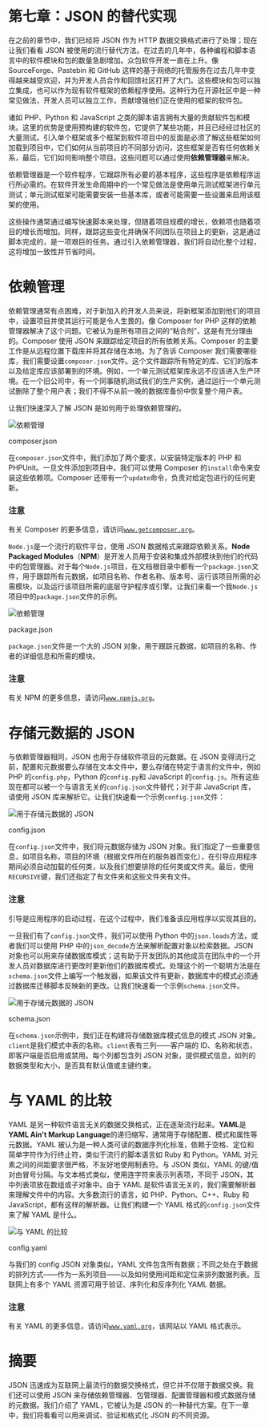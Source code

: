 # 第七章：JSON 的替代实现

在之前的章节中，我们已经将 JSON 作为 HTTP 数据交换格式进行了处理；现在让我们看看 JSON 被使用的流行替代方法。在过去的几年中，各种编程和脚本语言中的软件模块和包的数量急剧增加。众包软件开发一直在上升。像 SourceForge、Pastebin 和 GitHub 这样的基于网络的托管服务在过去几年中变得越来越受欢迎，并为开发人员合作和回馈社区打开了大门。这些模块和包可以独立集成，也可以作为现有软件框架的依赖程序使用。这种行为在开源社区中是一种常见做法，开发人员可以独立工作，贡献增强他们正在使用的框架的软件包。

诸如 PHP、Python 和 JavaScript 之类的脚本语言拥有大量的贡献软件包和模块。这里的优势是使用预构建的软件包，它提供了某些功能，并且已经经过社区的大量测试。引入单个框架或多个框架到软件项目中的反面是必须了解这些框架如何加载到项目中，它们如何从当前项目的不同部分访问，这些框架是否有任何依赖关系，最后，它们如何影响整个项目。这些问题可以通过使用**依赖管理器**来解决。

依赖管理器是一个软件程序，它跟踪所有必要的基本程序，这些程序是依赖程序运行所必需的。在软件开发生命周期中的一个常见做法是使用单元测试框架进行单元测试；单元测试框架可能需要安装一些基本库，或者可能需要一些设置来启用该框架的使用。

这些操作通常通过编写快速脚本来处理，但随着项目规模的增长，依赖项也随着项目的增长而增加。同样，跟踪这些变化并确保不同团队在项目上的更新，这是通过脚本完成的，是一项艰巨的任务。通过引入依赖管理器，我们将自动化整个过程，这将增加一致性并节省时间。

# 依赖管理

依赖管理通常有点困难，对于新加入的开发人员来说，将新框架添加到他们的项目中，设置项目并使其运行可能是令人生畏的。像 Composer for PHP 这样的依赖管理器解决了这个问题。它被认为是所有项目之间的“粘合剂”，这是有充分理由的。Composer 使用 JSON 来跟踪给定项目的所有依赖关系。Composer 的主要工作是从远程位置下载库并将其存储在本地。为了告诉 Composer 我们需要哪些库，我们需要设置`composer.json`文件。这个文件跟踪所有特定的库、它们的版本以及给定库应该部署到的环境。例如，一个单元测试框架库永远不应该进入生产环境。在一个旧公司中，有一个同事随机测试我们的生产实例，通过运行一个单元测试删除了整个用户表；我们不得不从前一晚的数据库备份中恢复整个用户表。

让我们快速深入了解 JSON 是如何用于处理依赖管理的。

![依赖管理](img/6034OS_07_01.jpg)

composer.json

在`composer.json`文件中，我们添加了两个要求，以安装特定版本的 PHP 和 PHPUnit。一旦文件添加到项目中，我们可以使用 Composer 的`install`命令来安装这些依赖项。Composer 还带有一个`update`命令，负责对给定包进行的任何更新。

### 注意

有关 Composer 的更多信息，请访问[`www.getcomposer.org`](http://www.getcomposer.org)。

`Node.js`是一个流行的软件平台，使用 JSON 数据格式来跟踪依赖关系。**Node Packaged Modules**（**NPM**）是开发人员用于安装和集成外部模块到他们的代码中的包管理器。对于每个`Node.js`项目，在文档根目录中都有一个`package.json`文件，用于跟踪所有元数据，如项目名称、作者名称、版本号、运行该项目所需的必需模块，以及运行该项目所需的底层守护程序或引擎。让我们来看一个我`Node.js`项目中的`package.json`文件的示例。

![依赖管理](img/6034OS_07_02.jpg)

package.json

`package.json`文件是一个大的 JSON 对象，用于跟踪元数据，如项目的名称、作者的详细信息和所需的模块。

### 注意

有关 NPM 的更多信息，请访问[`www.npmjs.org`](https://www.npmjs.org)。

# 存储元数据的 JSON

与依赖管理器相同，JSON 也用于存储软件项目的元数据。在 JSON 变得流行之前，配置和元数据要么存储在文本文件中，要么存储在特定于语言的文件中，例如 PHP 的`config.php`，Python 的`config.py`和 JavaScript 的`config.js`。所有这些现在都可以被一个与语言无关的`config.json`文件替代；对于非 JavaScript 库，请使用 JSON 库来解析它。让我们快速看一个示例`config.json`文件：

![用于存储元数据的 JSON](img/6034OS_07_03.jpg)

config.json

在`config.json`文件中，我们将元数据存储为 JSON 对象。我们指定了一些重要信息，如项目名称，项目的环境（根据文件所在的服务器而变化），在引导应用程序期间必须自动加载的任何类，以及我们想要排除的任何类或文件夹。最后，使用`RECURSIVE`键，我们还指定了有文件夹和这些文件夹有文件。

### 注意

引导是应用程序的启动过程，在这个过程中，我们准备该应用程序以实现其目的。

一旦我们有了`config.json`文件，我们可以使用 Python 中的`json.loads`方法，或者我们可以使用 PHP 中的`json_decode`方法来解析配置对象以检索数据。JSON 对象也可以用来存储数据库模式；这有助于开发团队的其他成员在团队中的一个开发人员对数据库进行更改时更新他们的数据库模式。处理这个的一个聪明方法是在`schema.json`文件上编写一个触发器，如果该文件有更新，数据库中的模式必须通过数据库迁移脚本反映新的更改。让我们快速看一个示例`schema.json`文件。

![用于存储元数据的 JSON](img/6034OS_07_04.jpg)

schema.json

在`schema.json`示例中，我们正在构建将存储数据库模式信息的模式 JSON 对象。`client`是我们模式中表的名称。`client`表有三列——客户端的 ID、名称和状态，即客户端是否启用或禁用。每个列都包含列 JSON 对象，提供模式信息，如列的数据类型和大小，是否具有默认值或主键约束。

# 与 YAML 的比较

YAML 是另一种软件语言无关的数据交换格式，正在逐渐流行起来。**YAML**是**YAML Ain't Markup Language**的递归缩写，通常用于存储配置、模式和属性等元数据。YAML 被认为是一种人类可读的数据序列化标准，依赖于空格、定位和简单字符作为行终止符，类似于流行的脚本语言如 Ruby 和 Python。YAML 对元素之间的间距要求很严格，不友好地使用制表符。与 JSON 类似，YAML 的键/值对由冒号分隔。与文本格式类似，使用连字符来表示列表项，不同于 JSON，其中列表项放在数组或子对象中。由于 YAML 是软件语言无关的，我们需要解析器来理解文件中的内容。大多数流行的语言，如 PHP、Python、C++、Ruby 和 JavaScript，都有这样的解析器。让我们构建一个 YAML 格式的`config.json`文件来了解 YAML 是什么。

![与 YAML 的比较](img/6034OS_07_05.jpg)

config.yaml

与我们的 config JSON 对象类似，YAML 文件包含所有数据；不同之处在于数据的排列方式——作为一系列项目——以及如何使用间距和定位来排列数据列表。互联网上有多个 YAML 资源可用于验证、序列化和反序列化 YAML 数据。

### 注意

有关 YAML 的更多信息，请访问[`www.yaml.org`](http://www.yaml.org)，该网站以 YAML 格式表示。

# 摘要

JSON 迅速成为互联网上最流行的数据交换格式，但它并不仅限于数据交换。我们还可以使用 JSON 来存储依赖管理器、包管理器、配置管理器和模式数据存储的元数据。我们介绍了 YAML，它被认为是 JSON 的一种替代方案。在下一章中，我们将看看可以用来调试、验证和格式化 JSON 的不同资源。
